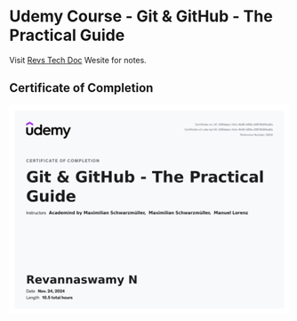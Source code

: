# Udemy Course - Git & GitHub - The Practical Guide

Visit [Revs Tech Doc](https://revs-tech-docs.netlify.app/docs/git/) Wesite for notes.

## Certificate of Completion

![Git & GitHub - The Practical Guide | Udemy Course | Certificate of Completion](/certificate/UC-b59daacc-1e1e-4b48-b68a-b5610b90ea6a.jpg)
